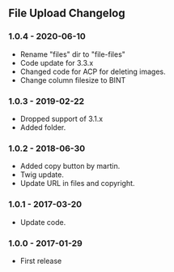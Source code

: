 ## File Upload Changelog

### 1.0.4 - 2020-06-10

- Rename "files" dir to "file-files"
- Code update for 3.3.x
- Changed code for ACP for deleting images.
- Change column filesize to BINT

### 1.0.3 - 2019-02-22

- Dropped support of 3.1.x
- Added folder.

### 1.0.2 - 2018-06-30

- Added copy button by martin.
- Twig update.
- Update URL in files and copyright.

### 1.0.1 - 2017-03-20

- Update code.

### 1.0.0 - 2017-01-29

- First release
